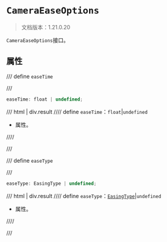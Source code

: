 # `CameraEaseOptions`

> 文档版本：1.21.0.20

`CameraEaseOptions`接口。

## 属性

/// define
`easeTime`


///

```js
easeTime: float | undefined;
```

/// html | div.result
//// define
`easeTime`：`float`|`undefined`

- 属性。


////

///


/// define
`easeType`


///

```js
easeType: EasingType | undefined;
```

/// html | div.result
//// define
`easeType`：[`EasingType`](./easingtype.md)|`undefined`

- 属性。


////

///


